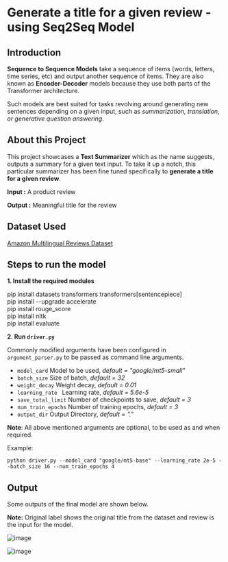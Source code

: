 # Generate a title for a given review - using Seq2Seq Model


## Introduction

**Sequence to Sequence Models** take a sequence of items (words, letters, time series, etc) and output another sequence of items. They are also known as **Encoder-Decoder** models because they use both parts of the Transformer architecture. 

Such models are best suited for tasks revolving around generating new sentences depending on a given input, such as _summarization, translation, or generative question answering_.

## About this Project

This project showcases a **Text Summarizer** which as the name suggests, outputs a summary for a given text input. To take it up a notch, this particular summarizer has been fine tuned specifically to **generate a title for a given review**. 

**Input :** A product review

**Output :** Meaningful title for the review

## Dataset Used

<a href="https://huggingface.co/datasets/amazon_reviews_multi">Amazon Multilingual Reviews Dataset</a>

## Steps to run the model

**1. Install the required modules**

  pip install datasets transformers transformers[sentencepiece] <br>
  pip install --upgrade accelerate <br>
  pip install rouge_score <br>
  pip install nltk <br>
  pip install evaluate

**2. Run `driver.py`**
  
  Commonly modified arguments have been configured in `argument_parser.py` to be passed as command line arguments.
  - `model_card` Model to be used, _default = "google/mt5-small"_
  - `batch_size` Size of batch, _default = 32_
  - `weight_decay` Weight decay, _default = 0.01_
  - `learning_rate ` Learning rate, _default = 5.6e-5_
  - `save_total_limit` Number of checkpoints to save, _default = 3_
  - `num_train_epochs` Number of training epochs, _default = 3_
  - `output_dir` Output Directory, _default = "."_

  **Note**: All above mentioned arguments are optional, to be used as and when required.
  
  Example:
  
  ```
  python driver.py --model_card "google/mt5-base" --learning_rate 2e-5 --batch_size 16 --num_train_epochs 4
  ```

## Output

Some outputs of the final model are shown below. 

**Note:** Original label shows the original title from the dataset and review is the input for the model.

  ![image](https://github.com/aakanshadalmia/Seq2Seq-Models/assets/35634210/72dc403b-70ab-4c05-aaa9-4304bcd08cf7)

  ![image](https://github.com/aakanshadalmia/Seq2Seq-Models/assets/35634210/b23afda9-557f-44a8-818c-a01410dc5e7c)
  

  
  




